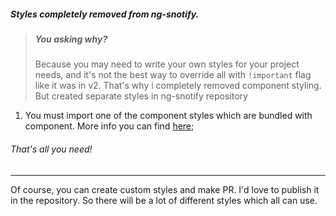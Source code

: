 ##### Styles completely removed from **ng-snotify**.
> ##### You asking why?
>
> Because you may need to write your own styles for your project needs, and it's not the best way to override all with `!important` flag like it was in v2.
> That's why i completely removed component styling. But created separate styles in ng-snotify repository

1. You must import one of the component styles which are bundled with component. More info you can find [here](v3/styling.md);

###### That's all you need!

_____________

Of course, you can create custom styles and make PR. I'd love to publish it in the repository. So there will be a lot of different styles which all can use.

